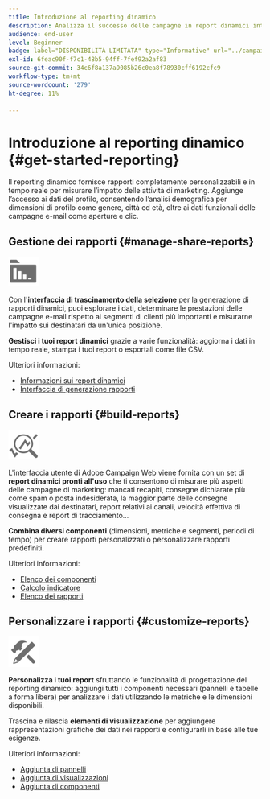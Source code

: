 ```yaml
---
title: Introduzione al reporting dinamico
description: Analizza il successo delle campagne in report dinamici integrati o personalizzati.
audience: end-user
level: Beginner
badge: label="DISPONIBILITÀ LIMITATA" type="Informative" url="../campaign-standard-migration-home.md" tooltip="Limitato agli utenti Campaign Standard migrati"
exl-id: 6feac90f-f7c1-48b5-94ff-7fef92a2af83
source-git-commit: 34c6f8a137a9085b26c0ea8f78930cff6192cfc9
workflow-type: tm+mt
source-wordcount: '279'
ht-degree: 11%

---
```


# Introduzione al reporting dinamico {#get-started-reporting}

Il reporting dinamico fornisce rapporti completamente personalizzabili e in tempo reale per misurare l’impatto delle attività di marketing. Aggiunge l’accesso ai dati del profilo, consentendo l’analisi demografica per dimensioni di profilo come genere, città ed età, oltre ai dati funzionali delle campagne e-mail come aperture e clic.

## Gestione dei rapporti {#manage-share-reports}

<img src="assets/do-not-localize/icon_manage.svg" width="60px">

Con l&#39;**interfaccia di trascinamento della selezione** per la generazione di rapporti dinamici, puoi esplorare i dati, determinare le prestazioni delle campagne e-mail rispetto ai segmenti di clienti più importanti e misurarne l&#39;impatto sui destinatari da un&#39;unica posizione.

**Gestisci i tuoi report dinamici** grazie a varie funzionalità: aggiorna i dati in tempo reale, stampa i tuoi report o esportali come file CSV.

Ulteriori informazioni:

* [Informazioni sui report dinamici](about-dynamic-reports.md)
* [Interfaccia di generazione rapporti](reporting-interface.md)

## Creare i rapporti {#build-reports}

<img src="assets/do-not-localize/icon_build.svg" width="60px">

L&#39;interfaccia utente di Adobe Campaign Web viene fornita con un set di **report dinamici pronti all&#39;uso** che ti consentono di misurare più aspetti delle campagne di marketing: mancati recapiti, consegne dichiarate più come spam o posta indesiderata, la maggior parte delle consegne visualizzate dai destinatari, report relativi ai canali, velocità effettiva di consegna e report di tracciamento...

**Combina diversi componenti** (dimensioni, metriche e segmenti, periodi di tempo) per creare rapporti personalizzati o personalizzare rapporti predefiniti.

Ulteriori informazioni:

* [Elenco dei componenti](list-of-components.md)
* [Calcolo indicatore](indicator-calculation.md)
* [Elenco dei rapporti](defining-the-report-period.md)

## Personalizzare i rapporti {#customize-reports}

<img src="assets/do-not-localize/icon_customize.svg" width="60px">

**Personalizza i tuoi report** sfruttando le funzionalità di progettazione del reporting dinamico: aggiungi tutti i componenti necessari (pannelli e tabelle a forma libera) per analizzare i dati utilizzando le metriche e le dimensioni disponibili.

Trascina e rilascia **elementi di visualizzazione** per aggiungere rappresentazioni grafiche dei dati nei rapporti e configurarli in base alle tue esigenze.

Ulteriori informazioni:

* [Aggiunta di pannelli](adding-panels.md)
* [Aggiunta di visualizzazioni](adding-visualizations.md)
* [Aggiunta di componenti](adding-components.md)
